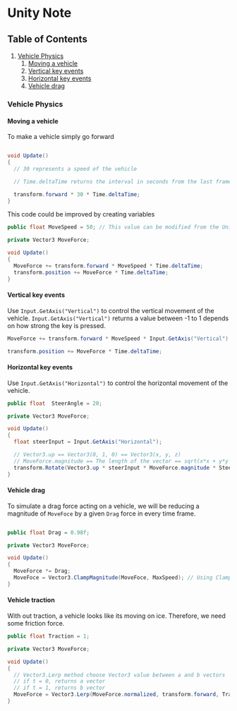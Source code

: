 # Unity Note

## Table of Contents
1. [Vehicle Physics](#vehicle-physics)
    1. [Moving a vehicle](#moving-a-vehicle)
    2. [Vertical key events](#vertical-key-events)
    3. [Horizontal key events](#horizontal-key-events)
    4. [Vehicle drag]()



### Vehicle Physics

#### Moving a vehicle

To make a vehicle simply go forward

```cs

void Update()
{
  // 30 represents a speed of the vehicle

  // Time.deltaTime returns the interval in seconds from the last frame to the current one. We multiply this value to make the movement of the vehicle look smooth.

  transform.forward * 30 * Time.deltaTime;
}
```

This code could be improved by creating variables

```cs
public float MoveSpeed = 50; // This value can be modified from the Unity inspector

private Vector3 MoveForce;

void Update()
{
  MoveForce += transform.forward * MoveSpeed * Time.deltaTime;
  transform.position += MoveForce * Time.deltaTime;
}
```

#### Vertical key events

Use `Input.GetAxis("Vertical")` to control the vertical movement of the vehicle. `Input.GetAxis("Vertical")` returns a value between -1 to 1 depends on how strong the key is pressed.

```cs
MoveForce += transform.forward * MoveSpeed * Input.GetAxis("Vertical") * Time.deltaTime;

transform.position += MoveForce * Time.deltaTime;
```

#### Horizontal key events

Use `Input.GetAxis("Horizontal")` to control the horizontal movement of the vehicle.

```cs
public float  SteerAngle = 20;

private Vector3 MoveForce;

void Update()
{
  float steerInput = Input.GetAxis("Horizontal");

  // Vector3.up == Vector3(0, 1, 0) == Vector3(x, y, z)
  // MoveForce.magnitude == The length of the vector == sqrt(x*x + y*y + z*z)
  transform.Rotate(Vector3.up * steerInput * MoveForce.magnitude * SteerAngle * Time.deltaTime);
}
```

#### Vehicle drag

To simulate a drag force acting on a vehicle, we will be reducing a magnitude of `MoveFoce` by a given `Drag` force in every time frame.

```cs

public float Drag = 0.98f;

private Vector3 MoveForce;

void Update()
{
  MoveForce *= Drag;
  MoveFoce = Vector3.ClampMagnitude(MoveFoce, MaxSpeed); // Using ClampMagnitude method to limit the amount of MoveForce
}
```

#### Vehicle traction

With out traction, a vehicle looks like its moving on ice. Therefore, we need some friction force.

```cs
public float Traction = 1;

private Vector3 MoveForce;

void Update()
{
  // Vector3.Lerp method choose Vector3 value between a and b vectors
  // if t = 0, returns a vector
  // if t = 1, returns b vector
  MoveForce = Vector3.Lerp(MoveForce.normalized, transform.forward, Traction * Time.deltaTime) * MoveForce.magnitude;
}